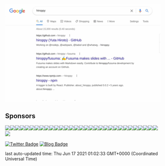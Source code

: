 <a href="https://www.google.com/search?source=hp&ei=SaQZX-3sMsbYhwPZwLzAAg&q=hiroppy&oq=hiroppy&gs_lcp=CgZwc3ktYWIQAzICCAAyAggAMgQIABAeOgcIABCxAxAEOgoIABCxAxCDARAEOgQIABAEOgYIABAEEAM6CAgAELEDEIMBUOonWJ8uYJMwaABwAHgAgAFSiAGdBJIBATeYAQCgAQGqAQdnd3Mtd2l6&sclient=psy-ab&ved=0ahUKEwittd6Y0OPqAhVG7GEKHVkgDygQ4dUDCAk&uact=5">
  <img src="https://raw.githubusercontent.com/hiroppy/hiroppy/master/output/result.jpg" />
</a>

## Sponsors

[![](https://avatars.githubusercontent.com/u/12301?u=ff463d5b4856759aeb902725ad89b4392442077d&v=4&s=40)](https://github.com/hsbt)[![](https://avatars.githubusercontent.com/u/72989?u=d333c3048e3d6f8ed2a476a3564dba1fa5288b86&v=4&s=40)](https://github.com/kazupon)[![](https://avatars.githubusercontent.com/u/125332?u=dbbe032289a2c1560b04292cd6435c725546c3f8&v=4&s=40)](https://github.com/vvakame)[![](https://avatars.githubusercontent.com/u/353590?u=861f0f6738a5663acd3bf9f8146aac0e2de2e729&v=4&s=40)](https://github.com/fukumura)[![](https://avatars.githubusercontent.com/u/812558?u=d25109b2e8645c117327da7c3bed11ffa7e0278a&v=4&s=40)](https://github.com/tai2)[![](https://avatars.githubusercontent.com/u/1079508?u=37b60da474fddcdebd3fc71cd47aecade07fc90b&v=4&s=40)](https://github.com/ledsun)[![](https://avatars.githubusercontent.com/u/1365915?u=06805d80903f7e3521210eb93464981e7ce53b15&v=4&s=40)](https://github.com/oimou)[![](https://avatars.githubusercontent.com/u/1424963?u=8959a6d14e13249e28e0e702dd55f47fef12047d&v=4&s=40)](https://github.com/Leko)[![](https://avatars.githubusercontent.com/u/1771005?v=4&s=40)](https://github.com/spring-raining)[![](https://avatars.githubusercontent.com/u/2194624?v=4&s=40)](https://github.com/ktsn)[![](https://avatars.githubusercontent.com/u/2351326?u=0a84b0d19f811a4d4d4f2556d5a0b91ea77df12c&v=4&s=40)](https://github.com/lightnet328)[![](https://avatars.githubusercontent.com/u/2968860?u=2606597fcc85e09315c235b951424269ea591119&v=4&s=40)](https://github.com/sota1235)[![](https://avatars.githubusercontent.com/u/3502978?v=4&s=40)](https://github.com/ysaito8015)[![](https://avatars.githubusercontent.com/u/4487291?v=4&s=40)](https://github.com/unasuke)[![](https://avatars.githubusercontent.com/u/4958270?u=e880789a862475d28a5707b98da178b4030afe82&v=4&s=40)](https://github.com/lyohe)[![](https://avatars.githubusercontent.com/u/5271091?u=741b38f54eda760795cfdb25cc845815d53ebf88&v=4&s=40)](https://github.com/euxn23)[![](https://avatars.githubusercontent.com/u/5627119?u=579880c8ea41cd4ccea2d02d9ea03249a8cb4564&v=4&s=40)](https://github.com/arayaryoma)[![](https://avatars.githubusercontent.com/u/6793256?u=0b7e752088e24a20300eeb700c783a2926079f17&v=4&s=40)](https://github.com/ykkc)[![](https://avatars.githubusercontent.com/u/6993514?u=c792fee61377539e732dd9085109d074945bc1ce&v=4&s=40)](https://github.com/potato4d)[![](https://avatars.githubusercontent.com/u/11665236?u=7ac2569dae276772e39a47b1aae24cea0e79b419&v=4&s=40)](https://github.com/sei40kr)[![](https://avatars.githubusercontent.com/u/12035578?u=5d2a4a4b2e063018e958b29a42848490c802d7ee&v=4&s=40)](https://github.com/konojunya)[![](https://avatars.githubusercontent.com/u/13580199?u=a6c50de8480b80df75e453c3feecdb702364390a&v=4&s=40)](https://github.com/sasurau4)[![](https://avatars.githubusercontent.com/u/13712715?u=288bb9fed5dabedc42c38a9aa1b60e7931978615&v=4&s=40)](https://github.com/sadnessOjisan)[![](https://avatars.githubusercontent.com/u/15010907?u=e3d26c86d224337ab961b108f4b6abf372c6cadf&v=4&s=40)](https://github.com/sakito21)[![](https://avatars.githubusercontent.com/u/16434975?u=bb3ca4e36931f228b89830abad0883d4a478e16a&v=4&s=40)](https://github.com/shika358)[![](https://avatars.githubusercontent.com/u/16703337?u=0832419835beb3b786c74cbd1ea81dc0ae412398&v=4&s=40)](https://github.com/numb86)[![](https://avatars.githubusercontent.com/u/22878067?u=95d936a7567366d45349d240162cde1340f70ddc&v=4&s=40)](https://github.com/minakawa-daiki)[![](https://avatars.githubusercontent.com/u/28832095?u=b63cc5d4ae5b710fb589ac502aa8ce6236f86b25&v=4&s=40)](https://github.com/Hoishin)[![](https://avatars.githubusercontent.com/u/34264859?u=11706d98d75487b6e0732e7732e717ea1222cf10&v=4&s=40)](https://github.com/yagipy)[![](https://avatars.githubusercontent.com/u/37304826?u=a984a37df2a913d0f2260251a6527a0d045dee4a&v=4&s=40)](https://github.com/komura-c)[![](https://avatars.githubusercontent.com/u/51809294?u=4b645cef26ec5c696b45dc84301f1e0bce9766d9&v=4&s=40)](https://github.com/nktaro)[![](undefined&s=40)](undefined)

[![Twitter Badge](https://img.shields.io/badge/-@hiroppy-181717?style=flat-square&logo=twitter&logoColor=white&link=https://twitter.com/about_hiroppy)](https://twitter.com/about_hiroppy)
[![Blog Badge](https://img.shields.io/badge/-blog-181717?style=flat-square&logo=hatena-bookmark&logoColor=white&link=https://blog.hiroppy.me/)](https://blog.hiroppy.me)

last auto-updated time: Thu Jun 17 2021 01:02:33 GMT+0000 (Coordinated Universal Time)